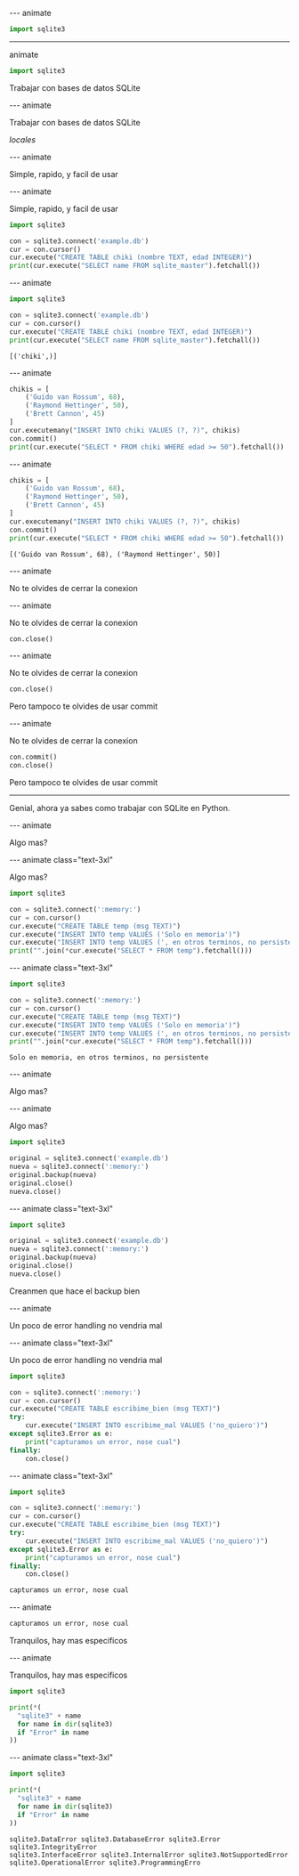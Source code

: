 --- animate

```py
import sqlite3
```

---

animate

```py
import sqlite3
```

Trabajar con bases de datos SQLite

--- animate

Trabajar con bases de datos SQLite

_locales_

--- animate

Simple, rapido, y facil de usar

--- animate

Simple, rapido, y facil de usar

```py
import sqlite3

con = sqlite3.connect('example.db')
cur = con.cursor()
cur.execute("CREATE TABLE chiki (nombre TEXT, edad INTEGER)")
print(cur.execute("SELECT name FROM sqlite_master").fetchall())
```

--- animate

```py
import sqlite3

con = sqlite3.connect('example.db')
cur = con.cursor()
cur.execute("CREATE TABLE chiki (nombre TEXT, edad INTEGER)")
print(cur.execute("SELECT name FROM sqlite_master").fetchall())
```

```plain
[('chiki',)]
```

--- animate

```py
chikis = [
    ('Guido van Rossum', 68),
    ('Raymond Hettinger', 50),
    ('Brett Cannon', 45)
]
cur.executemany("INSERT INTO chiki VALUES (?, ?)", chikis)
con.commit()
print(cur.execute("SELECT * FROM chiki WHERE edad >= 50").fetchall())
```

--- animate

```py
chikis = [
    ('Guido van Rossum', 68),
    ('Raymond Hettinger', 50),
    ('Brett Cannon', 45)
]
cur.executemany("INSERT INTO chiki VALUES (?, ?)", chikis)
con.commit()
print(cur.execute("SELECT * FROM chiki WHERE edad >= 50").fetchall())
```

```plain
[('Guido van Rossum', 68), ('Raymond Hettinger', 50)]
```

--- animate

No te olvides de cerrar la conexion

--- animate

No te olvides de cerrar la conexion

```py
con.close()
```

--- animate

No te olvides de cerrar la conexion

```py data-id="commit"
con.close()
```

Pero tampoco te olvides de usar commit

--- animate

No te olvides de cerrar la conexion

```py data-id="commit"
con.commit()
con.close()
```

Pero tampoco te olvides de usar commit

---

Genial, ahora ya sabes como trabajar con SQLite en Python.

--- animate

Algo mas?

--- animate class="text-3xl"

Algo mas?

```py
import sqlite3

con = sqlite3.connect(':memory:')
cur = con.cursor()
cur.execute("CREATE TABLE temp (msg TEXT)")
cur.execute("INSERT INTO temp VALUES ('Solo en memoria')")
cur.execute("INSERT INTO temp VALUES (', en otros terminos, no persistente')")
print("".join(*cur.execute("SELECT * FROM temp").fetchall()))
```

--- animate class="text-3xl"

```py
import sqlite3

con = sqlite3.connect(':memory:')
cur = con.cursor()
cur.execute("CREATE TABLE temp (msg TEXT)")
cur.execute("INSERT INTO temp VALUES ('Solo en memoria')")
cur.execute("INSERT INTO temp VALUES (', en otros terminos, no persistente')")
print("".join(*cur.execute("SELECT * FROM temp").fetchall()))
```

```plain
Solo en memoria, en otros terminos, no persistente
```

--- animate

Algo mas?

--- animate

Algo mas?

```py
import sqlite3

original = sqlite3.connect('example.db')
nueva = sqlite3.connect(':memory:')
original.backup(nueva)
original.close()
nueva.close()
```

--- animate class="text-3xl"

```py
import sqlite3

original = sqlite3.connect('example.db')
nueva = sqlite3.connect(':memory:')
original.backup(nueva)
original.close()
nueva.close()
```

Creanmen que hace el backup bien

--- animate

Un poco de error handling no vendria mal

--- animate class="text-3xl"

Un poco de error handling no vendria mal

```py
import sqlite3

con = sqlite3.connect(':memory:')
cur = con.cursor()
cur.execute("CREATE TABLE escribime_bien (msg TEXT)")
try:
    cur.execute("INSERT INTO escribime_mal VALUES ('no_quiero')")
except sqlite3.Error as e:
    print("capturamos un error, nose cual")
finally:
    con.close()
```

--- animate class="text-3xl"

```py
import sqlite3

con = sqlite3.connect(':memory:')
cur = con.cursor()
cur.execute("CREATE TABLE escribime_bien (msg TEXT)")
try:
    cur.execute("INSERT INTO escribime_mal VALUES ('no_quiero')")
except sqlite3.Error as e:
    print("capturamos un error, nose cual")
finally:
    con.close()
```

```sh
capturamos un error, nose cual
```

--- animate

```sh
capturamos un error, nose cual
```

Tranquilos, hay mas especificos

--- animate

Tranquilos, hay mas especificos

```py
import sqlite3

print(*(
  "sqlite3" + name
  for name in dir(sqlite3)
  if "Error" in name
))
```

--- animate class="text-3xl"

```py
import sqlite3

print(*(
  "sqlite3" + name
  for name in dir(sqlite3)
  if "Error" in name
))
```

```plain
sqlite3.DataError sqlite3.DatabaseError sqlite3.Error sqlite3.IntegrityError
sqlite3.InterfaceError sqlite3.InternalError sqlite3.NotSupportedError
sqlite3.OperationalError sqlite3.ProgrammingErro
```
